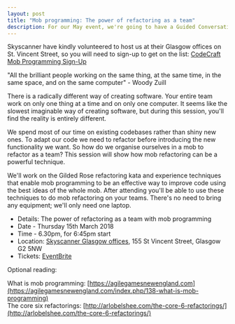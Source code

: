 ```yaml
---
layout: post
title: "Mob programming: The power of refactoring as a team"
description: For our May event, we're going to have a Guided Conversation about personal projects. 6.30pm, Thursday 15th February, at Swipii.
---
```


Skyscanner have kindly volunteered to host us at their Glasgow offices on St. Vincent Street, so you will need to sign-up to get on the list: [CodeCraft Mob Programming Sign-Up](https://www.eventbrite.co.uk/e/mob-programming-the-power-of-refactoring-as-a-team-tickets-43794844559)

"All the brilliant people working on the same thing, at the same time, in the same space, and on the same computer" - Woody Zuill

There is a radically different way of creating software. Your entire team work on only one thing at a time and on only one computer. It seems like the slowest imaginable way of creating software, but during this session, you'll find the reality is entirely different.

We spend most of our time on existing codebases rather than shiny new ones. To adapt our code we need to refactor before introducing the new functionality we want. So how do we organise ourselves in a mob to refactor as a team? This session will show how mob refactoring can be a powerful technique.
 
We'll work on the Gilded Rose refactoring kata and experience techniques that enable mob programming to be an effective way to improve code using the best ideas of the whole mob. After attending you'll be able to use these techniques to do mob refactoring on your teams.
There's no need to bring any equipment; we'll only need one laptop.

* Details: The power of refactoring as a team with mob programming
* Date - Thursday 15th March 2018
* Time - 6.30pm, for 6:45pm start
* Location: <a href="http://maps.google.com/maps?q=55.8618%2C-4.25924+%28Skyscanner+Glasgow+Offices%2C+151-155+St+Vincent+Street+Glasgow.+G2+5NW%29">Skyscanner Glasgow offices</a>, 155 St Vincent Street, Glasgow G2 5NW
* Tickets: [EventBrite](https://www.eventbrite.co.uk/e/mob-programming-the-power-of-refactoring-as-a-team-tickets-43794844559)

Optional reading:

What is mob programming: [https://agilegamesnewengland.com](https://agilegamesnewengland.com/index.php/138-what-is-mob-programming)  
The core six refactorings: [http://arlobelshee.com/the-core-6-refactorings/](http://arlobelshee.com/the-core-6-refactorings/)